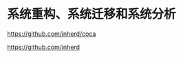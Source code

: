 # 系统重构、系统迁移和系统分析




https://github.com/inherd/coca



https://github.com/inherd


























